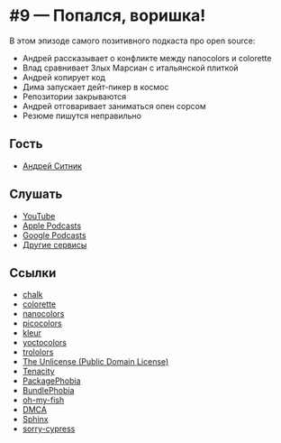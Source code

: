 # #9 — Попался, воришка!

В этом эпизоде самого позитивного подкаста про open source:

- Андрей рассказывает о конфликте между nanocolors и colorette
- Влад сравнивает Злых Марсиан с итальянской плиткой
- Андрей копирует код
- Дима запускает дейт-пикер в космос
- Репозитории закрываются
- Андрей отговаривает заниматься опен сорсом
- Резюме пишутся неправильно

## Гость

- [Андрей Ситник](https://twitter.com/andrey_sitnik)

## Слушать

- [YouTube](https://youtu.be/4dLZhwPBW88)
- [Apple Podcasts](https://podcasts.apple.com/ua/podcast/%D0%BF%D0%BE%D0%BF%D0%B0%D0%BB%D1%81%D1%8F-%D0%B2%D0%BE%D1%80%D0%B8%D1%88%D0%BA%D0%B0-%D1%81-%D0%B0%D0%BD%D0%B4%D1%80%D0%B5%D0%B5%D0%BC-%D1%81%D0%B8%D1%82%D0%BD%D0%B8%D0%BA%D0%BE%D0%BC/id1573208350?i=1000541487842&l=ru)
- [Google Podcasts](https://podcasts.google.com/feed/aHR0cHM6Ly9hbmNob3IuZm0vcy81YzVjNGE0OC9wb2RjYXN0L3Jzcw/episode/OWZlMTFiOWYtYThjOS00OTc1LTgyYTMtNjc3ODgzMGYwNWVi?sa=X&ved=0CAUQkfYCahcKEwjgg77d7-j0AhUAAAAAHQAAAAAQCg)
- [Другие сервисы](https://github.com/goose-duck/podcast#%D1%81%D1%81%D1%8B%D0%BB%D0%BA%D0%B8)

## Ссылки

- [chalk](https://github.com/chalk/chalk)
- [colorette](https://github.com/jorgebucaran/colorette)
- [nanocolors](https://github.com/ai/nanocolors)
- [picocolors](https://github.com/alexeyraspopov/picocolors)
- [kleur](https://github.com/lukeed/kleur)
- [yoctocolors](https://github.com/sindresorhus/yoctocolors)
- [trololors](https://github.com/dmtrKovalenko/trololors)
- [The Unlicense (Public Domain License)](https://choosealicense.com/licenses/unlicense/)
- [Tenacity](https://github.com/tenacityteam/tenacity)
- [PackagePhobia](https://packagephobia.com/)
- [BundlePhobia](https://bundlephobia.com/)
- [oh-my-fish](https://github.com/oh-my-fish/oh-my-fish)
- [DMCA](https://github.com/contact/dmca)
- [Sphinx](http://sphinxsearch.com/)
- [sorry-cypress](https://github.com/sorry-cypress/sorry-cypress)
